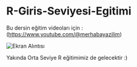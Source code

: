 # R-Giris-Seviyesi-Egitimi

Bu dersin eğitim videoları için : (https://www.youtube.com/@merhabayazilim)

![Ekran Alıntısı](https://github.com/merhabayazilim01/R-Giris-Seviyesi-Egitimi/assets/126083033/0061954a-b27e-48a9-b9c7-c534130a9f77)

Yakında Orta Seviye R eğitimimiz de gelecektir :)

